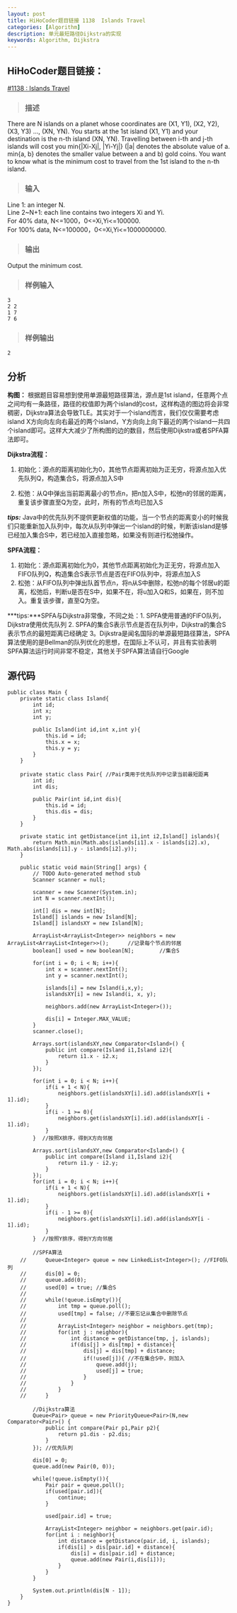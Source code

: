 ```yaml
---
layout: post
title: HiHoCoder题目链接 1138  Islands Travel
categories: [Algorithm]
description: 单元最短路径Dijkstra的实现
keywords: Algorithm, Dijkstra
---
```



## HiHoCoder题目链接：

[#1138 : Islands Travel](http://hihocoder.com/problemset/problem/1138?sid=630063)

>### 描述
There are N islands on a planet whose coordinates are (X1, Y1), (X2, Y2), (X3, Y3) ..., (XN, YN). You starts at the 1st island (X1, Y1) and your destination is the n-th island (XN, YN). Travelling between i-th and j-th islands will cost you min{|Xi-Xj|, |Yi-Yj|} (|a| denotes the absolute value of a. min{a, b} denotes the smaller value between a and b) gold coins. You want to know what is the minimum cost to travel from the 1st island to the n-th island.
>### 输入
Line 1: an integer N.</br>
Line 2~N+1: each line contains two integers Xi and Yi.</br>
For 40% data, N<=1000，0<=Xi,Yi<=100000.</br>
For 100% data, N<=100000，0<=Xi,Yi<=1000000000.</br>
>### 输出
Output the minimum cost.
>### 样例输入
    3
    2 2
    1 7
    7 6
>### 样例输出
    2
    
## 分析

**构图：**
根据题目容易想到使用单源最短路径算法，源点是1st island，任意两个点之间均有一条路径，路径的权值即为两个island的cost，这样构造的图边将会非常稠密，Dijkstra算法会导致TLE。其实对于一个island而言，我们仅仅需要考虑island X方向向左向右最近的两个island，Y方向向上向下最近的两个island一共四个island即可。这样大大减少了所构图的边的数目，然后使用Dijkstra或者SPFA算法即可。

**Dijkstra流程：**
1. 初始化：源点的距离初始化为0，其他节点距离初始为正无穷，将源点加入优先队列Q，构造集合S，将源点加入S中

2. 松弛：从Q中弹出当前距离最小的节点n，把n加入S中，松弛n的邻居的距离，重复该步骤直至Q为空，此时，所有的节点均已加入S

***tips:*** Java中的优先队列不提供更新权值的功能，当一个节点的距离变小的时候我们只能重新加入队列中，每次从队列中弹出一个island的时候，判断该island是够已经加入集合S中，若已经加入直接忽略，如果没有则进行松弛操作。

**SPFA流程：**
1. 初始化：源点距离初始化为0，其他节点距离初始化为正无穷，将源点加入FIFO队列Q，构造集合S表示节点是否在FIFO队列中，将源点加入S
2. 松弛：从FIFO队列中弹出队首节点n，将n从S中删除，松弛n的每个邻居u的距离，松弛后，判断u是否在S中，如果不在，将u加入Q和S，如果在，则不加入。重复该步骤，直至Q为空。

***tips:***SPFA与Dijkstra非常像，不同之处：1. SPFA使用普通的FIFO队列，Dijkstra使用优先队列 2. SPFA的集合S表示节点是否在队列中，Dijkstra的集合S表示节点的最短距离已经确定 3。Dijkstra是闻名国际的单源最短路径算法，SPFA算法使用的是Bellman的队列优化的思想，在国际上不认可，并且有实验表明SPFA算法运行时间非常不稳定，其他关于SPFA算法请自行Google

## 源代码

```
public class Main {
	private static class Island{
		int id;
		int x;
		int y;
		
		public Island(int id,int x,int y){
			this.id = id;
			this.x = x;
			this.y = y;
		}
	}
	
	private static class Pair{ //Pair类用于优先队列中记录当前最短距离
		int id;
		int dis;
		
		public Pair(int id,int dis){
			this.id = id;
			this.dis = dis;
		}
	}
	
	private static int getDistance(int i1,int i2,Island[] islands){
		return Math.min(Math.abs(islands[i1].x - islands[i2].x), Math.abs(islands[i1].y - islands[i2].y));
	}

	public static void main(String[] args) {
		// TODO Auto-generated method stub
		Scanner scanner = null;

		scanner = new Scanner(System.in);
		int N = scanner.nextInt();

		int[] dis = new int[N];
		Island[] islands = new Island[N];
		Island[] islandsXY = new Island[N];
		
		ArrayList<ArrayList<Integer>> neighbors = new ArrayList<ArrayList<Integer>>();		//记录每个节点的邻居
		boolean[] used = new boolean[N];        //集合S
		
		for(int i = 0; i < N; i++){
			int x = scanner.nextInt();
			int y = scanner.nextInt();
			
			islands[i] = new Island(i,x,y);
			islandsXY[i] = new Island(i, x, y);
			
			neighbors.add(new ArrayList<Integer>());
			
			dis[i] = Integer.MAX_VALUE;
		}		
		scanner.close();
		
		Arrays.sort(islandsXY,new Comparator<Island>() {
			public int compare(Island i1,Island i2){
				return i1.x - i2.x;
			}
		}); 
		
		for(int i = 0; i < N; i++){
			if(i + 1 < N){
				neighbors.get(islandsXY[i].id).add(islandsXY[i + 1].id);
			}
			if(i - 1 >= 0){
				neighbors.get(islandsXY[i].id).add(islandsXY[i - 1].id);
			}
		}  //按照X排序，得到X方向邻居
		
		Arrays.sort(islandsXY,new Comparator<Island>() {
			public int compare(Island i1,Island i2){
				return i1.y - i2.y;
			}
		});
		for(int i = 0; i < N; i++){
			if(i + 1 < N){
				neighbors.get(islandsXY[i].id).add(islandsXY[i + 1].id);
			}
			if(i - 1 >= 0){
				neighbors.get(islandsXY[i].id).add(islandsXY[i - 1].id);
			}
		}  //按照Y排序，得到Y方向邻居
		
		//SPFA算法
	//		Queue<Integer> queue = new LinkedList<Integer>(); //FIFO队列
	//		dis[0] = 0;
	//		queue.add(0);
	//		used[0] = true; //集合S
	//		
	//		while(!queue.isEmpty()){
	//			int tmp = queue.poll();			
	//			used[tmp] = false; //不要忘记从集合中删除节点
	//			
	//			ArrayList<Integer> neighbor = neighbors.get(tmp);
	//			for(int j : neighbor){
	//				int distance = getDistance(tmp, j, islands);
	//				if(dis[j] > dis[tmp] + distance){
	//					dis[j] = dis[tmp] + distance;
	//					if(!used[j]){ //不在集合S中，则加入
	//						queue.add(j);
	//						used[j] = true;
	//					}
	//				}
	//			}
	//		}
		
		//Dijkstra算法
		Queue<Pair> queue = new PriorityQueue<Pair>(N,new Comparator<Pair>() {
			public int compare(Pair p1,Pair p2){
				return p1.dis - p2.dis;
			}
		}); //优先队列
		
		dis[0] = 0;
		queue.add(new Pair(0, 0));
		
		while(!queue.isEmpty()){
			Pair pair = queue.poll();
			if(used[pair.id]){
				continue;
			}
			
			used[pair.id] = true;
			
			ArrayList<Integer> neighbor = neighbors.get(pair.id);
			for(int i : neighbor){
				int distance = getDistance(pair.id, i, islands);
				if(dis[i] > dis[pair.id] + distance){
					dis[i] = dis[pair.id] + distance;
					queue.add(new Pair(i,dis[i]));
				}
			}
		}		
		
		System.out.println(dis[N - 1]);		
	}
}
```


